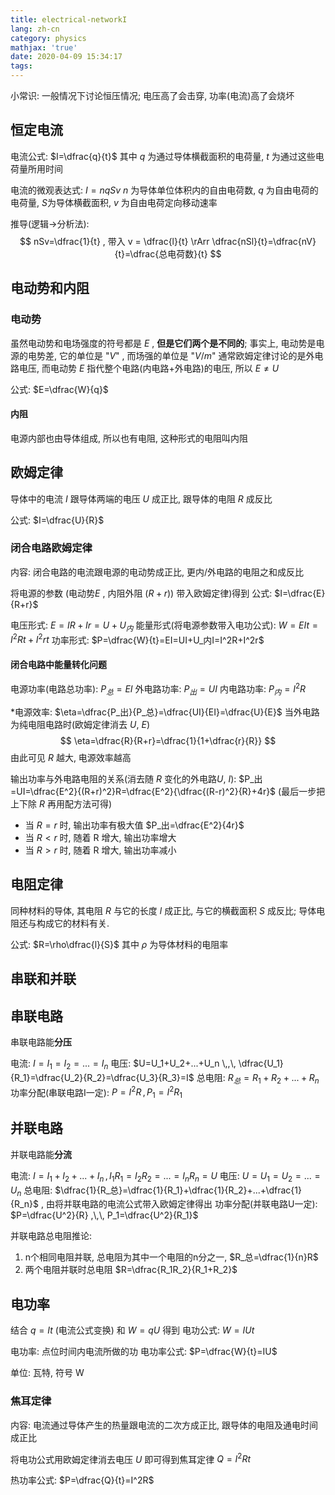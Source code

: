 ```yaml
---
title: electrical-networkI
lang: zh-cn
category: physics
mathjax: 'true'
date: 2020-04-09 15:34:17
tags:
---
```


小常识: 一般情况下讨论恒压情况; 电压高了会击穿, 功率(电流)高了会烧坏

## 恒定电流

电流公式: $I=\dfrac{q}{t}$
其中 $q$ 为通过导体横截面积的电荷量, $t$ 为通过这些电荷量所用时间

电流的微观表达式: $I=nqSv$
$n$ 为导体单位体积内的自由电荷数, $q$ 为自由电荷的电荷量, $S$为导体横截面积, $v$ 为自由电荷定向移动速率

推导(逻辑->分析法):
$$
nSv=\dfrac{1}{t} , 带入 v = \dfrac{l}{t} \rArr \dfrac{nSl}{t}=\dfrac{nV}{t}=\dfrac{总电荷数}{t}
$$

## 电动势和内阻

### 电动势

虽然电动势和电场强度的符号都是 $E$ , **但是它们两个是不同的**;
事实上, 电动势是电源的电势差, 它的单位是 "$V$" , 而场强的单位是 "$V/m$"
通常欧姆定律讨论的是外电路电压, 而电动势 $E$ 指代整个电路(内电路+外电路)的电压, 所以 $E\neq U$

公式: $E=\dfrac{W}{q}$

#### 内阻

电源内部也由导体组成, 所以也有电阻, 这种形式的电阻叫内阻

## 欧姆定律

导体中的电流 $I$ 跟导体两端的电压 $U$ 成正比, 跟导体的电阻 $R$ 成反比

公式: $I=\dfrac{U}{R}$

### 闭合电路欧姆定律

内容: 闭合电路的电流跟电源的电动势成正比, 更内/外电路的电阻之和成反比

将电源的参数 (电动势$E$ , 内阻外阻 $(R+r)$) 带入欧姆定律)得到
公式: $I=\dfrac{E}{R+r}$

电压形式: $E=IR+Ir=U+U_内$
能量形式(将电源参数带入电功公式): $W=EIt=I^2Rt+I^2rt$
功率形式: $P=\dfrac{W}{t}=EI=UI+U_内I=I^2R+I^2r$

#### 闭合电路中能量转化问题

电源功率(电路总功率): $P_总=EI$
外电路功率: $P_出=UI$
内电路功率: $P_内=I^2R$

\*电源效率: $\eta=\dfrac{P_出}{P_总}=\dfrac{UI}{EI}=\dfrac{U}{E}$
当外电路为纯电阻电路时(欧姆定律消去 $U$, $E$)
$$
\eta=\dfrac{R}{R+r}=\dfrac{1}{1+\dfrac{r}{R}}
$$
由此可见 $R$ 越大, 电源效率越高

输出功率与外电路电阻的关系(消去随 $R$ 变化的外电路$U$, $I$): $P_出=UI=\dfrac{E^2}{(R+r)^2}R=\dfrac{E^2}{\dfrac{(R-r)^2}{R}+4r}$
(最后一步把上下除 $R$ 再用配方法可得)

* 当 $R=r$ 时, 输出功率有极大值 $P_出=\dfrac{E^2}{4r}$
* 当 $R<r$ 时, 随着 R 增大, 输出功率增大
* 当 $R>r$ 时, 随着 R 增大, 输出功率减小

## 电阻定律

同种材料的导体, 其电阻 $R$ 与它的长度 $l$ 成正比, 与它的横截面积 $S$ 成反比; 导体电阻还与构成它的材料有关.

公式: $R=\rho\dfrac{l}{S}$
其中 $\rho$ 为导体材料的电阻率

## 串联和并联

## 串联电路

串联电路能**分压**

电流: $I=I_1=I_2=...=I_n$
电压: $U=U_1+U_2+...+U_n \,,\, \dfrac{U_1}{R_1}=\dfrac{U_2}{R_2}=\dfrac{U_3}{R_3}=I$
总电阻: $R_总=R_1+R_2+...+R_n$
功率分配(串联电路I一定): $P=I^2R \,,\, P_1=I^2R_1$

## 并联电路

并联电路能**分流**

电流: $I=I_1+I_2+...+I_n \,,\, I_1R_1=I_2R_2=...=I_nR_n=U$
电压: $U=U_1=U_2=...=U_n$
总电阻: $\dfrac{1}{R_总}=\dfrac{1}{R_1}+\dfrac{1}{R_2}+...+\dfrac{1}{R_n}$ , 由将并联电路的电流公式带入欧姆定律得出
功率分配(并联电路U一定): $P=\dfrac{U^2}{R} ,\,\, P_1=\dfrac{U^2}{R_1}$

并联电路总电阻推论:
1. n个相同电阻并联, 总电阻为其中一个电阻的n分之一, $R_总=\dfrac{1}{n}R$
2. 两个电阻并联时总电阻 $R=\dfrac{R_1R_2}{R_1+R_2}$

## 电功率

结合 $q=It$ (电流公式变换) 和 $W=qU$ 得到
电功公式: $W=IUt$

电功率: 点位时间内电流所做的功
电功率公式: $P=\dfrac{W}{t}=IU$

单位: 瓦特, 符号 $\text{W}$

### 焦耳定律

内容: 电流通过导体产生的热量跟电流的二次方成正比, 跟导体的电阻及通电时间成正比

将电功公式用欧姆定律消去电压 $U$ 即可得到焦耳定律
$Q=I^2Rt$

热功率公式: $P=\dfrac{Q}{t}=I^2R$
